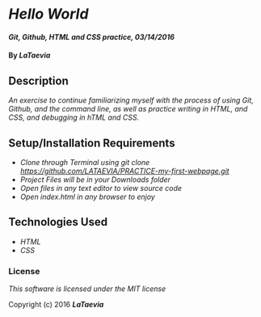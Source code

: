 # _Hello World_

#### _Git, Github, HTML and CSS practice, 03/14/2016_

#### By _**LaTaevia**_

## Description

_An exercise to continue familiarizing myself with the process of using Git, Github, and the command line, as well as practice writing in HTML, and CSS, and debugging in hTML and CSS._

## Setup/Installation Requirements

* _Clone through Terminal using git clone https://github.com/LATAEVIA/PRACTICE-my-first-webpage.git_
* _Project Files will be in your Downloads folder_
* _Open files in any text editor to view source code_
* _Open index.html in any browser to enjoy_

## Technologies Used

* _HTML_
* _CSS_

### License

*This software is licensed under the MIT license*

Copyright (c) 2016 **_LaTaevia_**

